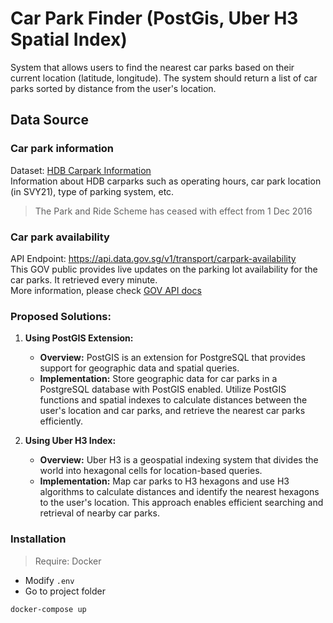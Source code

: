 # Car Park Finder (PostGis, Uber H3 Spatial Index)
System that allows users to find the nearest car parks based on their current location (latitude, longitude). The system should return a list of car parks sorted by distance from the user's location.

## Data Source
### Car park information
Dataset: [HDB Carpark Information](https://beta.data.gov.sg/datasets/d_23f946fa557947f93a8043bbef41dd09/view) \
Information about HDB carparks such as operating hours, car park location (in SVY21), type of parking system, etc.
> The Park and Ride Scheme has ceased with effect from 1 Dec 2016

### Car park availability
API Endpoint: https://api.data.gov.sg/v1/transport/carpark-availability \
This GOV public provides live updates on the parking lot availability for the car parks. It retrieved every minute.\
More information, please check [GOV API docs](https://data.gov.sg/datasets/d_ca933a644e55d34fe21f28b8052fac63/view)

### Proposed Solutions:

1. **Using PostGIS Extension:**
   - **Overview:** PostGIS is an extension for PostgreSQL that provides support for geographic data and spatial queries.
   - **Implementation:** Store geographic data for car parks in a PostgreSQL database with PostGIS enabled. Utilize PostGIS functions and spatial indexes to calculate distances between the user's location and car parks, and retrieve the nearest car parks efficiently.

2. **Using Uber H3 Index:**
   - **Overview:** Uber H3 is a geospatial indexing system that divides the world into hexagonal cells for location-based queries.
   - **Implementation:** Map car parks to H3 hexagons and use H3 algorithms to calculate distances and identify the nearest hexagons to the user's location. This approach enables efficient searching and retrieval of nearby car parks.

### Installation
> Require: Docker

- Modify `.env`
- Go to project folder
```cmd
docker-compose up
```